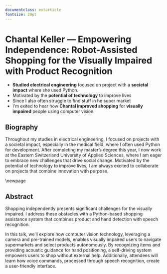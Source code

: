 ```yaml
---
documentclass: extarticle
fontsize: 20pt
---
```


# Chantal Keller — Empowering Independence: Robot-Assisted Shopping for the Visually Impaired with Product Recognition

 * **Studied electrical engineering** focused on project with a **societal
   impact** where she used Python.
 * Motivated by the **potential of technology** to improve lives
 * Since I also often struggle to find stuff in he super market
 * I'm exited to hear how **Chantal improved shopping** for **visually
   impaired** people using computer vision

## Biography

Throughout my studies in electrical engineering, I focused on projects with a societal impact, especially in the medical field, where I often used Python for development. After completing my master’s degree this year, I now work at the Eastern Switzerland University of Applied Sciences, where I am eager to embrace new challenges that drive social change. Motivated by the potential of technology to improve lives, I am always excited to collaborate on projects that combine innovation with purpose.


\newpage

## Abstract

Shopping independently presents significant challenges for the visually impaired. I address these obstacles with a Python-based shopping assistance system that combines product and hand detection with speech recognition.

In this talk, we’ll explore how computer vision technology, leveraging a camera and pre-trained models, enables visually impaired users to navigate supermarkets and select products autonomously. By recognizing items and providing acoustic guidance for hand positioning, a self-driving system empowers users to shop without external help. Additionally, attendees will learn how voice commands, processed through speech recognition, create a user-friendly interface.


